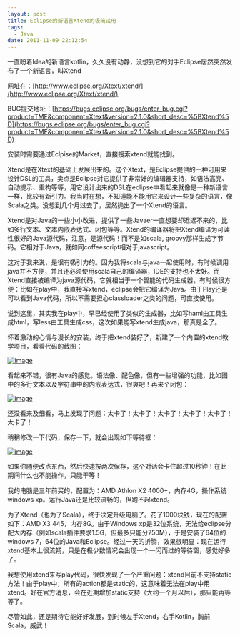 ```yaml
---
layout: post
title: Eclipse的新语言Xtend的极简试用
tags:
  - Java
date: 2011-11-09 22:12:54
---
```


一直盼着Idea的新语言kotlin，久久没有动静，没想到它的对手Eclipse居然突然发布了一个新语言，叫Xtend

网址在：[http://www.eclipse.org/Xtext/xtend/](http://www.eclipse.org/Xtext/xtend/)

BUG提交地址：[https://bugs.eclipse.org/bugs/enter_bug.cgi?product=TMF&component=Xtext&version=2.1.0&short_desc=%5BXtend%5D](https://bugs.eclipse.org/bugs/enter_bug.cgi?product=TMF&component=Xtext&version=2.1.0&short_desc=%5BXtend%5D)

安装时需要通过Eclpise的Market，直接搜索xtend就能找到。

Xtend是在Xtext的基础上发展出来的。这个Xtext，是Eclipse提供的一种可用来设计DSL的工具，卖点是Eclipse对它提供了非常好的编辑器支持，如语法高亮、自动提示、重构等等，用它设计出来的DSL在eclipse中看起来就像是一种新语言一样，比较有新引力。我当时在想，不知道能不能用它来设计一些复杂的语言，像Scala之类。没想到几个月过去了，居然抛出了一个Xtend的语言。

Xtend是对Java的一些小小改进，提供了一些Javaer一直想要却迟迟不来的，比如多行文本、文本内嵌表达式、闭包等等。Xtend的编译器将把Xtend编译为可读性很好的Java源代码，注意，是源代码！而不是如scala, groovy那样生成字节码。它相对于Java，就如同coffeescript相对于javascript。

这对于我来说，是很有吸引力的。因为我将scala与java一起使用时，有时候调用java并不方便，并且还必须使用scala自己的编译器，IDE的支持也不太好。而Xtend直接被编译为java源代码，它就相当于一个智能的代码生成器，有时候很方便：比如在play中，我直接写xtend，eclipse会把它编译为Java。由于Play还是可以看到Java代码，所以不需要担心classloader之类的问题，可直接使用。

说到这里，其实我在play中，早已经使用了类似的生成器，比如写haml由工具生成html，写less由工具生成css，这次如果能写xtend生成java，那真是全了。

<span id="more-571"></span>
<p>怀着激动的心情与漫长的安装，终于把xtend装好了，新建了一个内置的xtend教学项目，看看代码的截图：

[![image](http://freewind.me/wp-content/uploads/2011/11/image_thumb6.png "image")](http://freewind.me/wp-content/uploads/2011/11/image6.png)

看起来不错，很有Java的感觉。语法像、配色像，但有一些增强的功能，比如图中的多行文本以及字符串中的内嵌表达式，很爽吧！再来个闭包：

[![image](http://freewind.me/wp-content/uploads/2011/11/image_thumb7.png "image")](http://freewind.me/wp-content/uploads/2011/11/image7.png)

还没看来及细看，马上发现了问题：太卡了！太卡了！太卡了！太卡了！太卡了！太卡了！

稍稍修改一下代码，保存一下，就会出现如下等待框：

[![image](http://freewind.me/wp-content/uploads/2011/11/image_thumb8.png "image")](http://freewind.me/wp-content/uploads/2011/11/image8.png)

如果你随便改点东西，然后快速按两次保存，这个对话会卡住超过10秒钟！在此期间什么也不能操作，只能干等！

我的电脑是三年前买的，配置为：AMD Athlon X2 4000+，内存4G，操作系统windows xp。运行Java还是比较流畅的，但跑不起xtend。

为了Xtend（也为了Scala），终于决定升级电脑了。花了1000块钱，现在的配置如下：AMD X3 445，内存8G。由于Windows xp是32位系统，无法给eclipse分配大内存（例如scala插件要求1.5G，但最多只能分750M），于是安装了64位的windows 7，64位的Java和Eclipse。经过一天的折腾，效果很明显：现在运行xtend基本上很流畅，只是在极少数情况会出现一个一闪而过的等待窗，感觉好多了。

我想使用xtend来写play代码，很快发现了一个严重问题：xtend目前不支持static方法！由于play中，所有的action都是static的，这意味着无法在play中用xtend。好在官方消息，会在近期增加static支持（大约一个月以后），那只能再等等了。

尽管如此，还是期待它能好好发展，到时候左手Xtend，右手Kotlin，胸前Scala，威武！